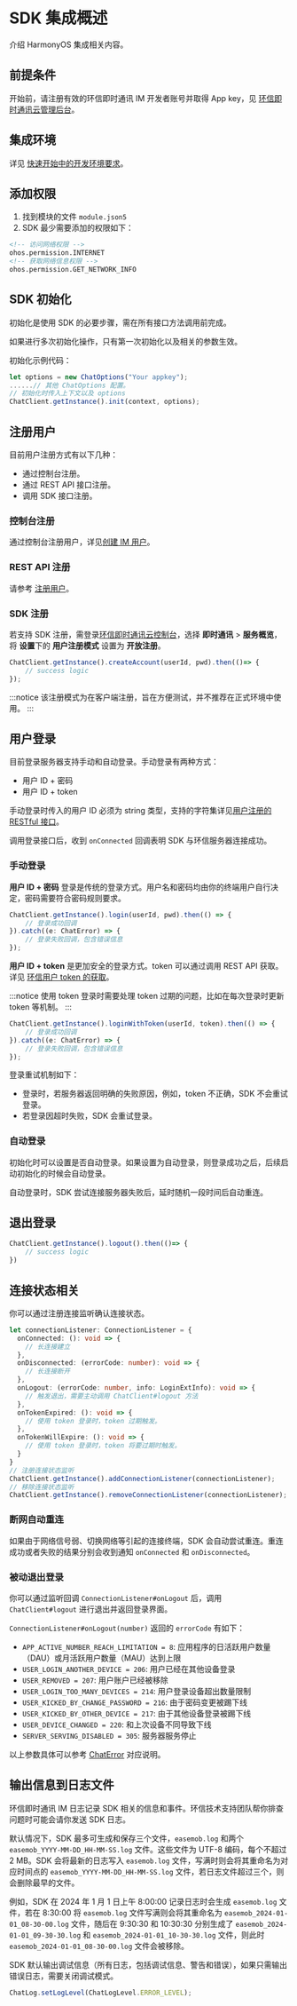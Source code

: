 # SDK 集成概述

<Toc />

介绍 HarmonyOS 集成相关内容。

## 前提条件

开始前，请注册有效的环信即时通讯 IM 开发者账号并取得 App key，见 [环信即时通讯云管理后台](https://console.easemob.com/user/login)。

## 集成环境

详见 [快速开始中的开发环境要求](quickstart.html#准备开发环境)。

## 添加权限

1. 找到模块的文件 `module.json5`
2. SDK 最少需要添加的权限如下：

```xml
<!-- 访问网络权限 -->
ohos.permission.INTERNET
<!-- 获取网络信息权限 -->
ohos.permission.GET_NETWORK_INFO
```

## SDK 初始化

初始化是使用 SDK 的必要步骤，需在所有接口方法调用前完成。

如果进行多次初始化操作，只有第一次初始化以及相关的参数生效。

初始化示例代码：

```TypeScript
let options = new ChatOptions("Your appkey");
......// 其他 ChatOptions 配置。
// 初始化时传入上下文以及 options
ChatClient.getInstance().init(context, options);
```

## 注册用户

目前用户注册方式有以下几种：
- 通过控制台注册。
- 通过 REST API 接口注册。
- 调用 SDK 接口注册。

### 控制台注册

通过控制台注册用户，详见[创建 IM 用户](/product/enable_and_configure_IM.html#创建-im-用户)。

### REST API 注册

请参考 [注册用户](/document/server-side/account_system.html#注册用户)。

### SDK 注册

若支持 SDK 注册，需登录[环信即时通讯云控制台](https://console.easemob.com/user/login)，选择 **即时通讯** > **服务概览**，将 **设置**下的 **用户注册模式** 设置为 **开放注册**。

```TypeScript
ChatClient.getInstance().createAccount(userId, pwd).then(()=> {
    // success logic
});
```

:::notice
该注册模式为在客户端注册，旨在方便测试，并不推荐在正式环境中使用。
:::

## 用户登录

目前登录服务器支持手动和自动登录。手动登录有两种方式：

- 用户 ID + 密码
- 用户 ID + token

手动登录时传入的用户 ID 必须为 string 类型，支持的字符集详见[用户注册的 RESTful 接口](/document/server-side/account_system.html#注册用户)。

调用登录接口后，收到 `onConnected` 回调表明 SDK 与环信服务器连接成功。

### 手动登录

**用户 ID + 密码** 登录是传统的登录方式。用户名和密码均由你的终端用户自行决定，密码需要符合密码规则要求。

```TypeScript
ChatClient.getInstance().login(userId, pwd).then(() => {
    // 登录成功回调
}).catch((e: ChatError) => {
    // 登录失败回调，包含错误信息
});
```

**用户 ID + token** 是更加安全的登录方式。token 可以通过调用 REST API 获取。详见 [环信用户 token 的获取](/document/server-side/easemob_user_token.html)。

:::notice
使用 token 登录时需要处理 token 过期的问题，比如在每次登录时更新 token 等机制。
:::

```TypeScript
ChatClient.getInstance().loginWithToken(userId, token).then(() => {
    // 登录成功回调
}).catch((e: ChatError) => {
    // 登录失败回调，包含错误信息
});
```

登录重试机制如下：

- 登录时，若服务器返回明确的失败原因，例如，token 不正确，SDK 不会重试登录。
- 若登录因超时失败，SDK 会重试登录。

### 自动登录

初始化时可以设置是否自动登录。如果设置为自动登录，则登录成功之后，后续启动初始化的时候会自动登录。

自动登录时，SDK 尝试连接服务器失败后，延时随机一段时间后自动重连。

## 退出登录

```TypeScript
ChatClient.getInstance().logout().then(()=> {
    // success logic       
})
```
## 连接状态相关

你可以通过注册连接监听确认连接状态。

```TypeScript
let connectionListener: ConnectionListener = {
  onConnected: (): void => {
    // 长连接建立
  },
  onDisconnected: (errorCode: number): void => {
    // 长连接断开
  },
  onLogout: (errorCode: number, info: LoginExtInfo): void => {
    // 触发退出，需要主动调用 ChatClient#logout 方法
  },
  onTokenExpired: (): void => {
    // 使用 token 登录时，token 过期触发。
  },
  onTokenWillExpire: (): void => {
    // 使用 token 登录时，token 将要过期时触发。
  }
}
// 注册连接状态监听
ChatClient.getInstance().addConnectionListener(connectionListener);
// 移除连接状态监听
ChatClient.getInstance().removeConnectionListener(connectionListener);
```

### 断网自动重连

如果由于网络信号弱、切换网络等引起的连接终端，SDK 会自动尝试重连。重连成功或者失败的结果分别会收到通知 `onConnected` 和 `onDisconnected`。

### 被动退出登录

你可以通过监听回调 `ConnectionListener#onLogout` 后，调用 `ChatClient#logout` 进行退出并返回登录界面。

`ConnectionListener#onLogout(number)` 返回的 `errorCode` 有如下：

- `APP_ACTIVE_NUMBER_REACH_LIMITATION = 8`: 应用程序的日活跃用户数量（DAU）或月活跃用户数量（MAU）达到上限
- `USER_LOGIN_ANOTHER_DEVICE = 206`: 用户已经在其他设备登录
- `USER_REMOVED = 207`: 用户账户已经被移除
- `USER_LOGIN_TOO_MANY_DEVICES = 214`: 用户登录设备超出数量限制
- `USER_KICKED_BY_CHANGE_PASSWORD = 216`: 由于密码变更被踢下线
- `USER_KICKED_BY_OTHER_DEVICE = 217`: 由于其他设备登录被踢下线
- `USER_DEVICE_CHANGED = 220`: 和上次设备不同导致下线
- `SERVER_SERVING_DISABLED = 305`: 服务器服务停止

以上参数具体可以参考 [ChatError](https://sdkdocs.easemob.com/apidoc/harmony/chat3.0/classes/ChatError.ChatError.html#errorCode) 对应说明。

## 输出信息到日志文件

环信即时通讯 IM 日志记录 SDK 相关的信息和事件。环信技术支持团队帮你排查问题时可能会请你发送 SDK 日志。

默认情况下，SDK 最多可生成和保存三个文件，`easemob.log` 和两个 `easemob_YYYY-MM-DD_HH-MM-SS.log` 文件。这些文件为 UTF-8 编码，每个不超过 2 MB。SDK 会将最新的日志写入 `easemob.log` 文件，写满时则会将其重命名为对应时间点的 `easemob_YYYY-MM-DD_HH-MM-SS.log` 文件，若日志文件超过三个，则会删除最早的文件。

例如，SDK 在 2024 年 1 月 1 日上午 8:00:00 记录日志时会生成 `easemob.log` 文件，若在 8:30:00 将 `easemob.log` 文件写满则会将其重命名为 `easemob_2024-01-01_08-30-00.log` 文件，随后在 9:30:30 和 10:30:30 分别生成了 `easemob_2024-01-01_09-30-30.log` 和 `easemob_2024-01-01_10-30-30.log` 文件，则此时 `easemob_2024-01-01_08-30-00.log` 文件会被移除。

SDK 默认输出调试信息（所有日志，包括调试信息、警告和错误），如果只需输出错误日志，需要关闭调试模式。

```TypeScript
ChatLog.setLogLevel(ChatLogLevel.ERROR_LEVEL);
```